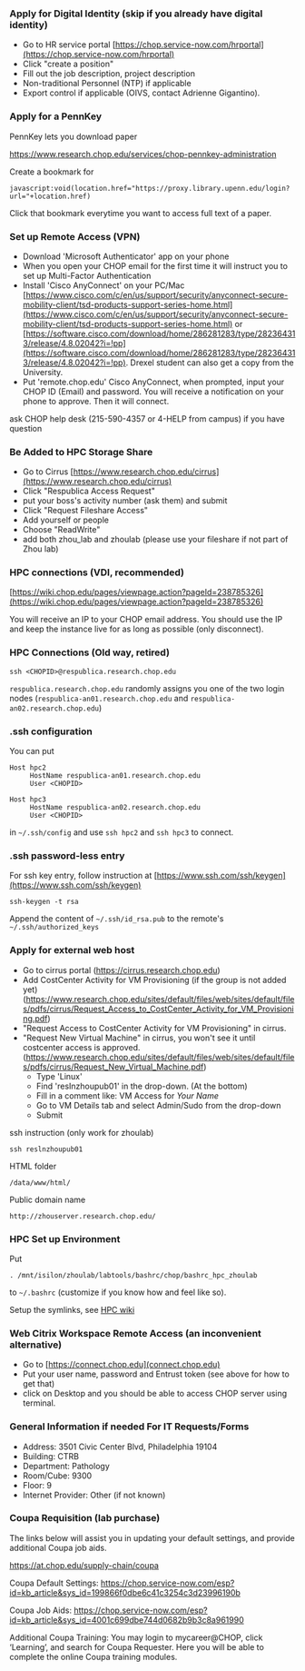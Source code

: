 ### Apply for Digital Identity (skip if you already have digital identity)

- Go to HR service portal [https://chop.service-now.com/hrportal](https://chop.service-now.com/hrportal)
- Click "create a position"
- Fill out the job description, project description
- Non-traditional Personnel (NTP) if applicable
- Export control if applicable (OIVS, contact Adrienne Gigantino).

### Apply for a PennKey

PennKey lets you download paper

https://www.research.chop.edu/services/chop-pennkey-administration

Create a bookmark for

```javascript:void(location.href="https://proxy.library.upenn.edu/login?url="+location.href)```

Click that bookmark everytime you want to access full text of a paper.

### Set up Remote Access (VPN)

- Download 'Microsoft Authenticator' app on your phone
- When you open your CHOP email for the first time it will instruct you to set up Multi-Factor Authentication
- Install 'Cisco AnyConnect' on your PC/Mac [https://www.cisco.com/c/en/us/support/security/anyconnect-secure-mobility-client/tsd-products-support-series-home.html](https://www.cisco.com/c/en/us/support/security/anyconnect-secure-mobility-client/tsd-products-support-series-home.html) or [https://software.cisco.com/download/home/286281283/type/282364313/release/4.8.02042?i=!pp](https://software.cisco.com/download/home/286281283/type/282364313/release/4.8.02042?i=!pp). Drexel student can also get a copy from the University.
- Put 'remote.chop.edu' Cisco AnyConnect, when prompted, input your CHOP ID (Email) and password. You will receive a notification on your phone to approve. Then it will connect.

ask CHOP help desk (215-590-4357 or 4-HELP from campus) if you have question

### Be Added to HPC Storage Share

- Go to 
Cirrus
[https://www.research.chop.edu/cirrus](https://www.research.chop.edu/cirrus)
- Click "Respublica Access Request"
- put your boss's activity number (ask them) and submit
- Click "Request Fileshare Access"
- Add yourself or people
- Choose "ReadWrite"
- add both zhou_lab and zhoulab (please use your fileshare if not part of Zhou lab)

### HPC connections (VDI, recommended)

[https://wiki.chop.edu/pages/viewpage.action?pageId=238785326](https://wiki.chop.edu/pages/viewpage.action?pageId=238785326)

You will receive an IP to your CHOP email address.
You should use the IP and keep the instance live for as long as possible (only disconnect).

### HPC Connections (Old way, retired)

```
ssh <CHOPID>@respublica.research.chop.edu
```


`respublica.research.chop.edu` randomly assigns you one of the two login nodes (`respublica-an01.research.chop.edu` and `respublica-an02.research.chop.edu`)


### .ssh configuration

You can put

```
Host hpc2
     HostName respublica-an01.research.chop.edu
     User <CHOPID>

Host hpc3
     HostName respublica-an02.research.chop.edu
     User <CHOPID>
```

in `~/.ssh/config` and use `ssh hpc2` and `ssh hpc3` to connect.

### .ssh password-less entry

For ssh key entry, follow instruction at [https://www.ssh.com/ssh/keygen](https://www.ssh.com/ssh/keygen)

```
ssh-keygen -t rsa
```

Append the content of `~/.ssh/id_rsa.pub` to the remote's `~/.ssh/authorized_keys`

### Apply for external web host

- Go to cirrus portal (https://cirrus.research.chop.edu)
- Add CostCenter Activity for VM Provisioning (if the group is not added yet) (https://www.research.chop.edu/sites/default/files/web/sites/default/files/pdfs/cirrus/Request_Access_to_CostCenter_Activity_for_VM_Provisioning.pdf)
- "Request Access to CostCenter Activity for VM Provisioning" in cirrus. 
- "Request New Virtual Machine" in cirrus, you won't see it until costcenter access is approved.(https://www.research.chop.edu/sites/default/files/web/sites/default/files/pdfs/cirrus/Request_New_Virtual_Machine.pdf)
     - Type 'Linux'
     - Find 'resInzhoupub01' in the drop-down. (At the bottom)
     - Fill in a comment like: VM Access for _Your Name_
     - Go to VM Details tab and select Admin/Sudo from the drop-down
     - Submit

ssh instruction (only work for zhoulab)

`ssh reslnzhoupub01`

HTML folder

`/data/www/html/`

Public domain name

`http://zhouserver.research.chop.edu/`


### HPC Set up Environment

Put
```
. /mnt/isilon/zhoulab/labtools/bashrc/chop/bashrc_hpc_zhoulab
```

to `~/.bashrc` (customize if you know how and feel like so).

Setup the symlinks, see [HPC wiki](https://github.com/zhou-lab/labwiki/blob/master/HPC.md)

### Web Citrix Workspace Remote Access (an inconvenient alternative)

- Go to [https://connect.chop.edu](connect.chop.edu)
- Put your user name, password and Entrust token (see above for how to get that)
- click on Desktop and you should be able to access CHOP server using terminal.

### General Information if needed For IT Requests/Forms

- Address: 3501 Civic Center Blvd, Philadelphia 19104
- Building: CTRB
- Department: Pathology
- Room/Cube: 9300
- Floor: 9
- Internet Provider: Other (if not known)

### Coupa Requisition (lab purchase)

The links below will assist you in updating your default settings, and provide additional Coupa job aids.

https://at.chop.edu/supply-chain/coupa

Coupa Default Settings: https://chop.service-now.com/esp?id=kb_article&sys_id=199866f0dbe6c41c3254c3d23996190b

Coupa Job Aids:  https://chop.service-now.com/esp?id=kb_article&sys_id=4001c699dbe744d0682b9b3c8a961990

Additional Coupa Training: You may login to mycareer@CHOP, click ‘Learning’, and search for Coupa Requester. Here you will be able to complete the online Coupa training modules.
